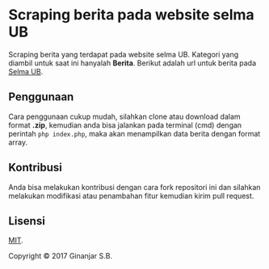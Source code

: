 # Scraping berita pada website selma UB

Scraping berita yang terdapat pada website selma UB.
Kategori yang diambil untuk saat ini hanyalah **Berita**.
Berikut adalah url untuk berita pada [Selma UB](https://selma.ub.ac.id/category/berita/).

## Penggunaan
Cara penggunaan cukup mudah, silahkan clone atau download dalam format **.zip**, kemudian anda bisa jalankan pada terminal (cmd) dengan perintah `php index.php`, maka akan menampilkan data berita dengan format array.

## Kontribusi
Anda bisa melakukan kontribusi dengan cara fork repositori ini dan silahkan melakukan modifikasi atau penambahan fitur kemudian kirim pull request.

## Lisensi
[MIT](http://opensource.org/licenses/MIT).

Copyright © 2017 Ginanjar S.B.